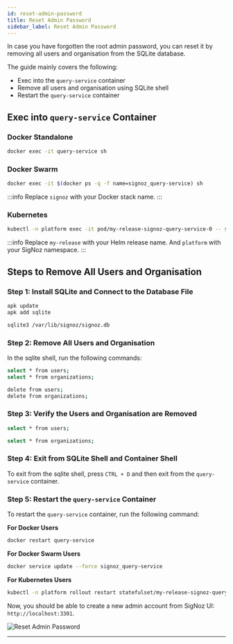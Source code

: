 ```yaml
---
id: reset-admin-password
title: Reset Admin Password
sidebar_label: Reset Admin Password
---
```


In case you have forgotten the root admin password, you can reset it
by removing all users and organisation from the SQLite database.

The guide mainly covers the following:
- Exec into the `query-service` container
- Remove all users and organisation using SQLite shell
- Restart the `query-service` container

## Exec into `query-service` Container

### Docker Standalone

```bash
docker exec -it query-service sh
```

### Docker Swarm

```bash
docker exec -it $(docker ps -q -f name=signoz_query-service) sh
```

:::info
Replace `signoz` with your Docker stack name.
:::

### Kubernetes

```bash
kubectl -n platform exec -it pod/my-release-signoz-query-service-0 -- sh
```

:::info
Replace `my-release` with your Helm release name. And `platform` with your
SigNoz namespace.
:::

## Steps to Remove All Users and Organisation

### Step 1: Install SQLite and Connect to the Database File

```bash
apk update
apk add sqlite

sqlite3 /var/lib/signoz/signoz.db
```

### Step 2: Remove All Users and Organisation

In the sqlite shell, run the following commands:

```bash
select * from users;
select * from organizations;

delete from users;
delete from organizations;
```

### Step 3: Verify the Users and Organisation are Removed

```bash
select * from users;

select * from organizations;
```

### Step 4: Exit from SQLite Shell and Container Shell

To exit from the sqlite shell, press `CTRL + D` and then exit from the
`query-service` container.

### Step 5: Restart the `query-service` Container

To restart the `query-service` container, run the following command:

**For Docker Users**

```bash
docker restart query-service
```

**For Docker Swarm Users**

```bash
docker service update --force signoz_query-service
```

**For Kubernetes Users**

```bash
kubectl -n platform rollout restart statefulset/my-release-signoz-query-service
```

Now, you should be able to create a new admin account from SigNoz UI: `http://localhost:3301`.

![Reset Admin Password](/img/docs/sqlite-reset-admin-password.png)

---
